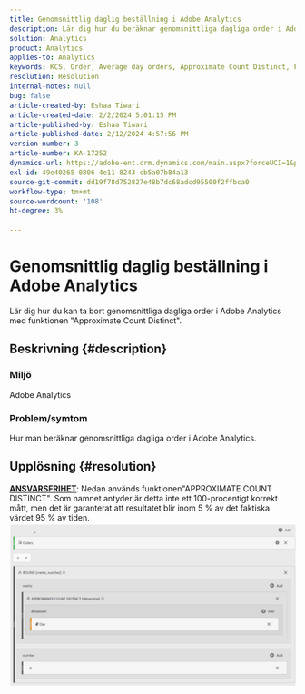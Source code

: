 ```yaml
---
title: Genomsnittlig daglig beställning i Adobe Analytics
description: Lär dig hur du beräknar genomsnittliga dagliga order i Adobe Analytics med funktionen Approximate Count Distinct.
solution: Analytics
product: Analytics
applies-to: Analytics
keywords: KCS, Order, Average day orders, Approximate Count Distinct, Function
resolution: Resolution
internal-notes: null
bug: false
article-created-by: Eshaa Tiwari
article-created-date: 2/2/2024 5:01:15 PM
article-published-by: Eshaa Tiwari
article-published-date: 2/12/2024 4:57:56 PM
version-number: 3
article-number: KA-17252
dynamics-url: https://adobe-ent.crm.dynamics.com/main.aspx?forceUCI=1&pagetype=entityrecord&etn=knowledgearticle&id=9ac69aaa-ecc1-ee11-9079-6045bd006268
exl-id: 49e40265-0806-4e11-8243-cb5a07b84a13
source-git-commit: dd19f78d752827e48b7dc68adcd95500f2ffbca0
workflow-type: tm+mt
source-wordcount: '108'
ht-degree: 3%

---
```


# Genomsnittlig daglig beställning i Adobe Analytics


Lär dig hur du kan ta bort genomsnittliga dagliga order i Adobe Analytics med funktionen &quot;Approximate Count Distinct&quot;.

## Beskrivning {#description}


### Miljö

Adobe Analytics

### Problem/symtom

Hur man beräknar genomsnittliga dagliga order i Adobe Analytics.


## Upplösning {#resolution}


<u><b>ANSVARSFRIHET</b></u>: Nedan används funktionen&quot;APPROXIMATE COUNT DISTINCT&quot;. Som namnet antyder är detta inte ett 100-procentigt korrekt mått, men det är garanterat att resultatet blir inom 5 % av det faktiska värdet 95 % av tiden.
![](assets/62d446f9-58c7-ee11-9079-6045bd0067ea.png)
